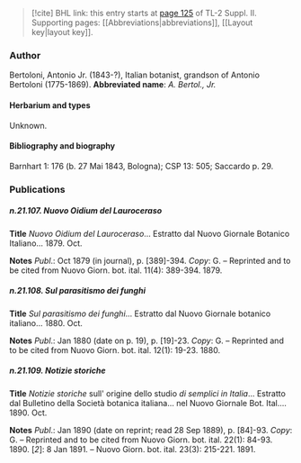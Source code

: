 > [!cite] BHL link: this entry starts at [page 125](https://www.biodiversitylibrary.org/page/33265322) of TL-2 Suppl. II.
> Supporting pages: [[Abbreviations|abbreviations]], [[Layout key|layout key]].

### Author

Bertoloni, Antonio Jr. (1843-?), Italian botanist, grandson of Antonio Bertoloni (1775-1869). 
**Abbreviated name**: *A. Bertol., Jr.*

#### Herbarium and types

Unknown.

#### Bibliography and biography

Barnhart 1: 176 (b. 27 Mai 1843, Bologna); CSP 13: 505; Saccardo p. 29.

### Publications

##### n.21.107. Nuovo Oidium del Lauroceraso

**Title**
*Nuovo Oidium del Lauroceraso*... Estratto dal Nuovo Giornale Botanico Italiano... 1879. Oct.

**Notes**
*Publ*.: Oct 1879 (in journal), p. \[389\]-394. *Copy*: G. – Reprinted and to be cited from Nuovo Giorn. bot. ital. 11(4): 389-394. 1879.

##### n.21.108. Sul parasitismo dei funghi

**Title**
*Sul parasitismo dei funghi*... Estratto dal Nuovo Giornale botanico italiano... 1880. Oct.

**Notes**
*Publ*.: Jan 1880 (date on p. 19), p. \[19\]-23. *Copy*: G. – Reprinted and to be cited from Nuovo Giorn. bot. ital. 12(1): 19-23. 1880.

##### n.21.109. Notizie storiche

**Title**
*Notizie storiche* sull' origine dello studio *di semplici in Italia*... Estratto dal Bulletino della Società botanica italiana... nel Nuovo Giornale Bot. Ital.... 1890. Oct.

**Notes**
*Publ*.: Jan 1890 (date on reprint; read 28 Sep 1889), p. \[84\]-93. *Copy*: G. – Reprinted and to be cited from Nuovo Giorn. bot. ital. 22(1): 84-93. 1890.
\[*2*\]: 8 Jan 1891. – Nuovo Giorn. bot. ital. 23(3): 215-221. 1891.

